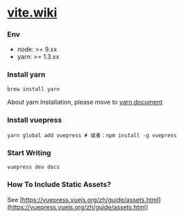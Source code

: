 # [vite.wiki](https://vite.wiki)

### Env

* node: >= 9.xx
* yarn: >= 1.3.xx

### Install yarn

```
brew install yarn
```

About yarn Installation, please move to [yarn document](https://yarnpkg.com/en/docs/install#mac-stable)

### Install vuepress

```
yarn global add vuepress # 或者：npm install -g vuepress
```

### Start Writing

```
vuepress dev docs
```

### How To Include Static Assets?

See [https://vuepress.vuejs.org/zh/guide/assets.html](https://vuepress.vuejs.org/zh/guide/assets.html)

